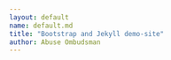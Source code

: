```yaml
---
layout: default
name: default.md
title: "Bootstrap and Jekyll demo-site"
author: Abuse Ombudsman
---
```

